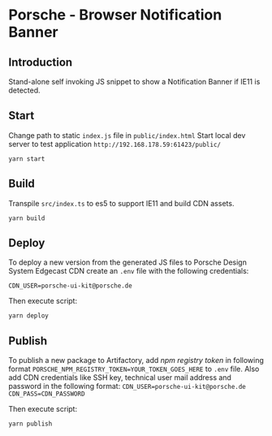 # Porsche - Browser Notification Banner

## Introduction
Stand-alone self invoking JS snippet to show a Notification Banner if IE11 is detected. 

## Start
Change path to static `index.js` file in `public/index.html`
Start local dev server to test application `http://192.168.178.59:61423/public/`

```
yarn start
```

## Build
Transpile `src/index.ts` to es5 to support IE11 and build CDN assets.

```
yarn build
```

## Deploy
To deploy a new version from the generated JS files to Porsche Design System Edgecast CDN create an `.env` file with the following credentials:

```
CDN_USER=porsche-ui-kit@porsche.de
```

Then execute script:
```
yarn deploy
```

## Publish
To publish a new package to Artifactory, add _npm registry token_ in following format `PORSCHE_NPM_REGISTRY_TOKEN=YOUR_TOKEN_GOES_HERE` to `.env` file.
Also add CDN credentials like SSH key, technical user mail address and password in the following format: 
`CDN_USER=porsche-ui-kit@porsche.de`
`CDN_PASS=CDN_PASSWORD`

Then execute script:
```
yarn publish
```
